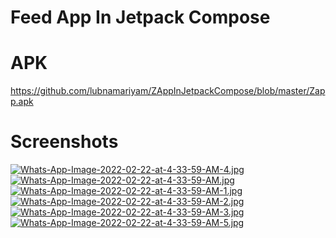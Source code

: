 # Feed App In Jetpack Compose
# APK
https://github.com/lubnamariyam/ZAppInJetpackCompose/blob/master/Zapp.apk
# Screenshots
[![Whats-App-Image-2022-02-22-at-4-33-59-AM-4.jpg](https://i.postimg.cc/L8Z55qQT/Whats-App-Image-2022-02-22-at-4-33-59-AM-4.jpg)](https://postimg.cc/k2qqh5m6)
[![Whats-App-Image-2022-02-22-at-4-33-59-AM.jpg](https://i.postimg.cc/pr4xMCvt/Whats-App-Image-2022-02-22-at-4-33-59-AM.jpg)](https://postimg.cc/7J3jggbB)
[![Whats-App-Image-2022-02-22-at-4-33-59-AM-1.jpg](https://i.postimg.cc/NF3hz08s/Whats-App-Image-2022-02-22-at-4-33-59-AM-1.jpg)](https://postimg.cc/FkVnfNn8)
[![Whats-App-Image-2022-02-22-at-4-33-59-AM-2.jpg](https://i.postimg.cc/3JGQDg7d/Whats-App-Image-2022-02-22-at-4-33-59-AM-2.jpg)](https://postimg.cc/gnGTCLxW)
[![Whats-App-Image-2022-02-22-at-4-33-59-AM-3.jpg](https://i.postimg.cc/V6v3stDs/Whats-App-Image-2022-02-22-at-4-33-59-AM-3.jpg)](https://postimg.cc/2bpH2Vsg)
[![Whats-App-Image-2022-02-22-at-4-33-59-AM-5.jpg](https://i.postimg.cc/2yBMhfsP/Whats-App-Image-2022-02-22-at-4-33-59-AM-5.jpg)](https://postimg.cc/64tMxF50)

